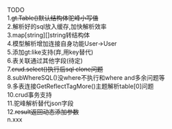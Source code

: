 TODO  
1.~~gt.Table()默认结构体驼峰小写值~~  
2.解析好的sql放入缓存,加快解析效率  
3.map[string][]string转结构体  
4.模型解析增加连接自身功能User->User  
5.添加gt:like支持(弃,用key替代)  
6.表关联通过其他字段(待定)  
7.~~crud.select()执行后sql clone问题~~  
8.subWhereSQL()没where不执行和where and多余问题等  
9.多表连接GetReflectTagMore()主题解析table[0]问题  
10.crud事务支持  
11.驼峰解析替代json字段  
12.~~result返回动态添加参数~~  
n.xxx  
